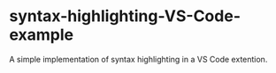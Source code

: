 # syntax-highlighting-VS-Code-example
A simple implementation of syntax highlighting in a VS Code extention.
